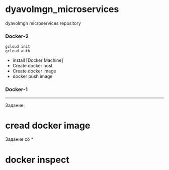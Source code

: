 
# dyavolmgn_microservices
dyavolmgn microservices repository
### Docker-2

```
gcloud init
gcloud auth
```
 - install [Docker Machine]
 - Create docker host
 - Create docker image
 - docker push image



### Docker-1
---
Задание:
 # cread docker image

Задание со *
 # docker inspect
